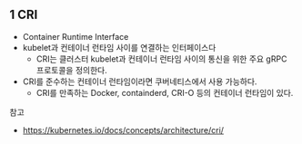## 1 CRI

- Container Runtime Interface
- kubelet과 컨테이너 런타임 사이를 연결하는 인터페이스다
  - CRI는 클러스터 kubelet과 컨테이너 런타임 사이의 통신을 위한 주요 gRPC 프로토콜을 정의한다.
- CRI를 준수하는 컨테이너 런타임이라면 쿠버네티스에서 사용 가능하다.
  - CRI를 만족하는 Docker, containderd, CRI-O 등의 컨테이너 런타임이 있다.



참고

- https://kubernetes.io/docs/concepts/architecture/cri/